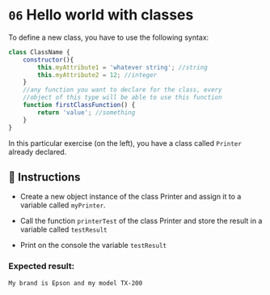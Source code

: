 # `06` Hello world with classes

To define a new class, you have to use the following syntax:

```js
class ClassName { 
    constructor(){
        this.myAttribute1 = 'whatever string'; //string 
        this.myAttribute2 = 12; //integer 
    }
    //any function you want to declare for the class, every
    //object of this type will be able to use this function
    function firstClassFunction() { 
        return 'value'; //something 
    } 
} 
```

In this particular exercise (on the left), you have a class called `Printer` already declared.

## 📝 Instructions

- Create a new object instance of the class Printer and assign it to a variable called `myPrinter`.

- Call the function `printerTest` of the class Printer and store the result in a variable called `testResult`

- Print on the console the variable `testResult` 

### Expected result:

```txt
My brand is Epson and my model TX-200

```

